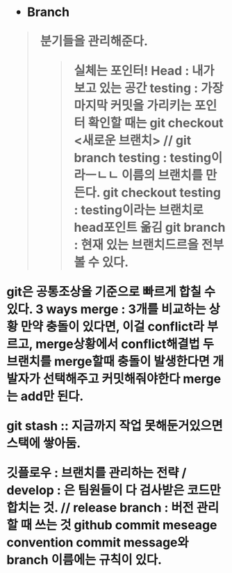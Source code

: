 <h1 깃허브와 협업>

- Branch
> 분기들을 관리해준다. 
>> 실체는 포인터! 
>> Head : 내가 보고 있는 공간
>> testing : 가장 마지막 커밋을 가리키는 포인터
>> 확인할 때는 git checkout <새로운 브랜치> // 
git branch testing : testing이라ㅡㄴㄴ 이름의 브랜치를 만든다.
git checkout testing : testing이라는 브랜치로 head포인트 옮김
git branch : 현재 있는 브랜치드르을 전부 볼 수 있다. 


git은 공통조상을 기준으로 빠르게 합칠 수 있다. 
3 ways merge : 3개를 비교하는 상황 만약 충돌이 있다면, 이걸 conflict라 부르고, 
merge상황에서 conflict해결법 
두 브랜치를 merge할때 충돌이 발생한다면 개발자가 선택해주고 커밋해줘야한다
merge 는 add만 된다. 

git stash :: 지금까지 작업 못해둔거있으면 스택에 쌓아둠. 

깃플로우 : 브랜치를 관리하는 전략 / develop : 은 팀원들이 다 검사받은 코드만 합치는 것. // release branch : 버전 관리할 때 쓰는 것 
github commit meseage convention 
commit message와 branch 이름에는 규칙이 있다. 
